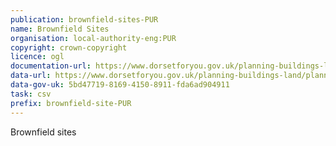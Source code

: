 ```yaml
---
publication: brownfield-sites-PUR
name: Brownfield Sites
organisation: local-authority-eng:PUR
copyright: crown-copyright
licence: ogl
documentation-url: https://www.dorsetforyou.gov.uk/planning-buildings-land/planning-policy/purbeck-planning-policy/brownfield-register-purbeck/brownfield-land-register.aspx
data-url: https://www.dorsetforyou.gov.uk/planning-buildings-land/planning-policy/purbeck-planning-policy/brownfield-register-purbeck/pdf/purbeck-brownfield-land-register-part-1.csv
data-gov-uk: 5bd47719-8169-4150-8911-fda6ad904911
task: csv
prefix: brownfield-site-PUR
---
```


Brownfield sites

